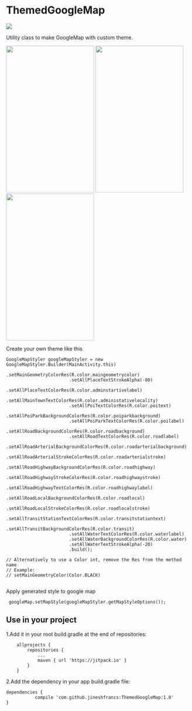 # ThemedGoogleMap
<a target="_blank" href="https://www.paypal.me/javiersantos" title="Donate using PayPal"><img src="https://img.shields.io/badge/paypal-donate-yellow.svg" /></a>

Utility class to make GoogleMap with custom theme.

<img src="https://github.com/jineshfrancs/ThemedGoogleMap/blob/master/screens/screen1.png" width="240" height="400">  <img src="https://github.com/jineshfrancs/ThemedGoogleMap/blob/master/screens/screen4.png" width="240" height="400">  <img src="https://github.com/jineshfrancs/ThemedGoogleMap/blob/master/screens/screen3.png" width="240" height="400">

Create your own theme like this

```
GoogleMapStyler googleMapStyler = new GoogleMapStyler.Builder(MainActivity.this)
                        .setMainGeometryColorRes(R.color.maingeometrycolor)
                        .setAllPlaceTextStrokeAlpha(-80)
                        .setAllPlaceTextColorRes(R.color.adminstartivelabel)
                        .setAllMainTownTextColorRes(R.color.administativelocality)
                        .setAllPoiTextColorRes(R.color.poitext)
                        .setAllPoiParkBackgroundColorRes(R.color.poiparkbackground)
                        .setAllPoiParkTextColorRes(R.color.poilabel)
                        .setAllRoadBackgroundColorRes(R.color.roadbackground)
                        .setAllRoadTextColorRes(R.color.roadlabel)
                        .setAllRoadArterialBackgroundColorRes(R.color.roadarterialbackground)
                        .setAllRoadArterialStrokeColorRes(R.color.roadarterialstroke)
                        .setAllRoadHighwayBackgroundColorRes(R.color.roadhighway)
                        .setAllRoadHighwayStrokeColorRes(R.color.roadhighwaystroke)
                        .setAllRoadHighwayTextColorRes(R.color.roadhighwaylabel)
                        .setAllRoadLocalBackgroundColorRes(R.color.roadlocal)
                        .setAllRoadLocalStrokeColorRes(R.color.roadlocalstroke)
                        .setAllTransitStationTextColorRes(R.color.transitstationtext)
                        .setAllTransitBackgroundColorRes(R.color.transit)
                        .setAllWaterTextColorRes(R.color.waterlabel)
                        .setAllWaterBackgroundColorRes(R.color.water)
                        .setAllWaterTextStrokeAlpha(-20)
                        .build();

// Alternatively to use a Color int, remove the Res from the method name
// Example:
// setMainGeometryColor(Color.BLACK)
                        
```
Apply generated style to google map

```
 googleMap.setMapStyle(googleMapStyler.getMapStyleOptions());
```
Use in your project
------

1.Add it in your root build.gradle at the end of repositories:
```
	allprojects {
		repositories {
			...
			maven { url 'https://jitpack.io' }
		}
	}
```

2.Add the dependency in your app build.gradle file:
```
dependencies {
	       compile 'com.github.jineshfrancs:ThemedGoogleMap:1.0'
}
```

